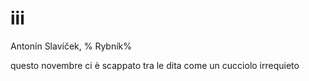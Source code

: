 # iii

Antonín Slavíček, %
Rybník%

questo novembre
ci è scappato tra le dita
come un cucciolo irrequieto
